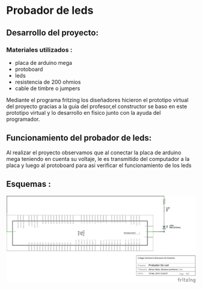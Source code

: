# Probador de leds 
## Desarrollo del proyecto:
### Materiales utilizados :
+ placa de arduino mega
+ protoboard
+ leds
+ resistencia de 200 ohmios
+ cable de timbre o jumpers

Mediante el programa fritzing los diseñadores hicieron el prototipo virtual del proyecto gracias a la guia del profesor,el constructor se baso en este prototipo virtual y lo desarrollo en fisico junto con la ayuda del programador.

## Funcionamiento del probador de leds:
Al realizar el proyecto observamos que al conectar la placa de arduino mega teniendo en cuenta su voltaje, le es transmitido del computador a la placa y luego al protoboard para asi verificar el funcionamiento de los leds 
## Esquemas :

![1](https://github.com/alisonsandoval/PROYECTO-G1/blob/master/images/esquematico.png)

